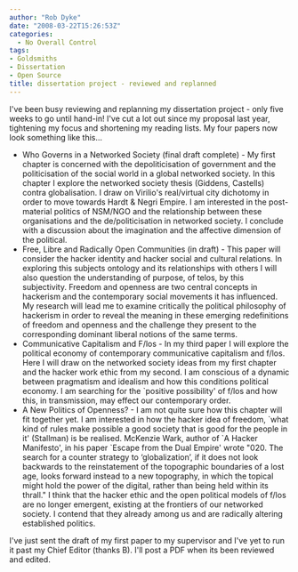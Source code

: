```yaml
---
author: "Rob Dyke"
date: "2008-03-22T15:26:53Z"
categories:
  - No Overall Control
tags:
- Goldsmiths
- Dissertation
- Open Source
title: dissertation project - reviewed and replanned
---
```

I've been busy reviewing and replanning my dissertation project - only five weeks to go until hand-in! I've cut a lot out since my proposal last year, tightening my focus and shortening my reading lists. My four papers now look something like this...

  * Who Governs in a Networked Society (final draft complete) - My first chapter is concerned with the depoliticisation of government and the politicisation of the social world in a global networked society. In this chapter I explore the networked society thesis (Giddens, Castells) contra globalisation. I draw on Virilio's real/virtual city dichotomy in order to move towards Hardt & Negri Empire. I am interested in the post-material politics of NSM/NGO and the relationship between these organisations and the de/politicisation in networked society. I conclude with a discussion about the imagination and the affective dimension of the political.
  * Free, Libre and Radically Open Communities (in draft) - This paper will consider the hacker identity and hacker social and cultural relations. In exploring this subjects ontology and its relationships with others I will also question the understanding of purpose, of telos, by this subjectivity. Freedom and openness are two central concepts in hackerism and the contemporary social movements it has influenced. My research will lead me to examine critically the political philosophy of hackerism in order to reveal the meaning in these emerging redefinitions of freedom and openness and the challenge they present to the corresponding dominant liberal notions of the same terms.
  * Communicative Capitalism and F/los - In my third paper I will explore the political economy of contemporary communicative capitalism and f/los. Here I will draw on the networked society ideas from my first chapter and the hacker work ethic from my second. I am conscious of a dynamic between pragmatism and idealism and how this conditions political economy. I am searching for the \`positive possibility' of f/los and how this, in transmission, may effect our contemporary order.
  * A New Politics of Openness? - I am not quite sure how this chapter will fit together yet. I am interested in how the hacker idea of freedom, \`what kind of rules make possible a good society that is good for the people in it' (Stallman) is be realised. McKenzie Wark, author of \`A Hacker Manifesto', in his paper \`Escape from the Dual Empire' wrote "020. The search for a counter strategy to ‘globalization’, if it does not look backwards to the reinstatement of the topographic boundaries of a lost age, looks forward instead to a new topography, in which the topical might hold the power of the digital, rather than being held within its thrall." I think that the hacker ethic and the open political models of f/los are no longer emergent, existing at the frontiers of our networked society. I contend that they already among us and are radically altering established politics.

I've just sent the draft of my first paper to my supervisor and I've yet to run it past my Chief Editor (thanks B). I'll post a PDF when its been reviewed and edited.

